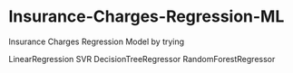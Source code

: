 # Insurance-Charges-Regression-ML

Insurance Charges Regression Model by trying

LinearRegression
SVR
DecisionTreeRegressor
RandomForestRegressor
